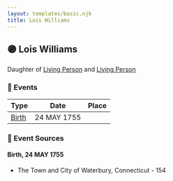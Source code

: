 ```yaml
---
layout: templates/basic.njk
title: Lois Williams
---
```

## 🟣 Lois Williams

Daughter of [Living Person](/people/5/55971024) and [Living Person](/people/6/62871690)

### 📆 Events

Type | Date | Place
------ | ------ | ------
[Birth](#event-event-2) | 24 MAY 1755 |

### 📰 Event Sources

#### <a id="event-event-2"></a> Birth, 24 MAY 1755
* The Town and City of Waterbury, Connecticut  - 154